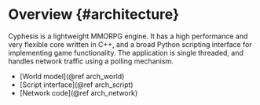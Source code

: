 Overview      {#architecture}
========

Cyphesis is a lightweight MMORPG engine. It has a high performance and very
flexible core written in C++, and a broad Python scripting interface for
implementing game functionality. The application is single threaded, and
handles network traffic using a polling mechanism.

* [World model](@ref arch_world)
* [Script interface](@ref arch_script)
* [Network code](@ref arch_network)
